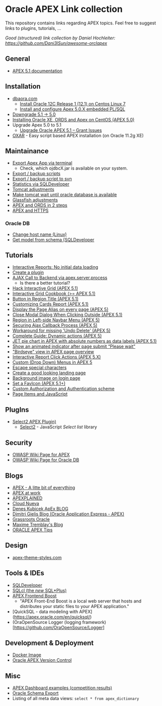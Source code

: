 # Oracle APEX Link collection
This repository contains links regarding APEX topics. Feel free to suggest links to plugins, tutorials, ...

*Good (structured) link collection by Daniel Hochleiter: https://github.com/Dani3lSun/awesome-orclapex*


## General
* [APEX 5.1 documentation](https://docs.oracle.com/database/apex-5.1/index.htm)

## Installation
* [dbaora.com](http://www.dbaora.com)
  * [Install Oracle 12C Release 1 (12.1) on Centos Linux 7](http://dbaora.com/install-oracle-12c-release-1-12-1-on-centos-linux-7/)
  * [Install and configure Apex 5.0.X embedded PL/SQL](http://dbaora.com/install-and-configure-apex-5-0-x-embedded-plsql/)
* [Downgrade 5.1 -> 5.0](http://jastraub.blogspot.de/2017/01/ooops-i-did-it-again.html)
* [Installing Oracle XE, ORDS and Apex on CentOS (APEX 5.0)](http://ora-00001.blogspot.de/2015/06/installing-oracle-xe-ords-and-apex-on-centos-linux-part-zero.html)
* Upgrade Apex 5.0 to 5.1
  * [Upgrade Oracle APEX 5.1 – Grant Issues](http://farzadsoltani.com/2017/03/01/upgrade-oracle-apex-5-1-grant-issues/)
* [OXAR](https://github.com/OraOpenSource/OXAR) - Easy script based APEX installation (on Oracle 11.2g XE)

## Maintainance

* [Export Apex App via terminal](https://ruepprich.wordpress.com/2011/07/15/exporting-an-apex-application-via-command-line/)
  * Check, which ojdbcX.jar is available on your system.
* [Export / backup scripts](https://github.com/OraOpenSource/apexbackup)
* [Export / backup script to svn](http://sve.to/2012/03/12/automatically-backup-oracle-apex-applications-to-subversion/)
* [Statistics via SQLDeveloper](http://dgielis.blogspot.de/2011/12/sql-developer-application-express.html)
* [Tomcat adjustments](http://www.cloudnueva.com/blog/tuning-tomcat-for-apexords-in-production)
* [Make tomcat wait until oracle database is available](http://warp11.nl/2017/03/make-tomcat-wait-until-oracle-database-is-available/)
* [Glassfish adjustments](http://www.cloudnueva.com/blog/tuning-glassfish-for-oracle-apex-ords-in-production)
* [APEX and ORDS in 2 steps](http://joelkallman.blogspot.de/2017/05/apex-and-ords-up-and-running-in2-steps.html)
* [APEX and HTTPS](https://apex.oracle.com/pls/apex/germancommunities/apexcommunity/tipp/6121/index-en.html)

### Oracle DB

* [Change host name (Linux)](https://dbawiki.wordpress.com/2012/10/24/hostname-change-at-linux-with-oracle-db/)
* [Get model from schema (SQLDeveloper](http://www.thatjeffsmith.com/archive/2017/08/the-quickest-way-to-reverse-engineer-your-database-to-a-model/)

## Tutorials

* [Interactive Reports: No initial data loading](http://www.apexsolutions.de/blog/allgemein/interactive-report-without-initial-results/)
* [Create a plugin](http://www.stefan-armbruster.com/index.php/10-it/apex/10-how-to-create-an-apex-plugin-2)
* [AJAX Call to Backend via apex.server.process](http://tpetrus.blogspot.de/2013/03/ajax-in-apex-introduction-and-techniques.html)
  * Is there a better tutorial?
* [Hack Interactive Grid (APEX 5.1)](http://hardlikesoftware.com/weblog/2017/01/18/how-to-hack-apex-interactive-grid-part-1/)
* [Interactive Grid Cookbook (>= APEX 5.1)](http://hardlikesoftware.com/weblog/2017/07/24/apex-ig-cookbook-update/)
* [Button in Region Title (APEX 5.1)](http://max-tremblay.blogspot.de/2016/05/button-in-region-title.html)
* [Customizing Cards Report (APEX 5.1)](http://max-tremblay.blogspot.de/2016/09/customizing-cards-report.html)
* [Display the Page Alias on every page (APEX 5)](http://nuijten.blogspot.de/2017/01/apex-display-page-alias-on-every-page.html)
* [Close Modal Dialog When Clicking Outside (APEX 5.1)](http://max-tremblay.blogspot.de/2016/06/close-modal-dialog-when-clicking-outside.html)
* [Region in Left-side Navbar Menu (APEX 5)](http://max-tremblay.blogspot.de/2016/04/region-in-left-side-navbar-menu.html)
* [Securing Ajax Callback Process (APEX 5)](http://max-tremblay.blogspot.de/2016/09/securing-ajax-callback-process.html)
* [Workaround for missing 'Undo Delete' (APEX 5)](https://apex.oracle.com/pls/apex/germancommunities/apexcommunity/tipp/5921/index-en.html)
* [Complete Guide: Dynamic actions (APEX 5)](http://www.explorer-development.uk.com/complete-guide-da)
* [JET pie chart in APEX with absolute numbers as data labels (APEX 5.1)](http://www.apex-at-work.com/2017/05/jet-pie-chart-in-apex-with-absolute.html)
* [Show an animated indicator after page submit “Please wait”](http://allipierreapex.blogspot.de/2017/04/show-animated-please-wait-indicator.html)
* ["Birdseye" view in APEX page overview](http://richarddacre.postach.io/post/get-a-birdseye-view-of-an-apex-app)
* [Interactive Report Click Actions (APEX 5.X)](http://www.jmjcloud.com/blog/-apex-5x-interactive-report-one-click-wonder)
* [Custom (Drop Down) Menus in APEX 5](http://hardlikesoftware.com/weblog/2015/07/13/apex-5-0-custom-menus/)
* [Escape special characters](http://www.grassroots-oracle.com/2017/01/escape-special-characters-apex-demo.html)
* [Create a good looking landing page](https://apex.oracle.com/pls/apex/f?p=16300:1)
* [Background image on login page](http://www.grassroots-oracle.com/2017/08/apex-login-background-image-cover.html)
* [Set a FavIcon (APEX 5.1+)](http://www.grassroots-oracle.com/2016/12/declarative-favicon-in-oracle-apex-51.html)
* [Custom Authorization and Authentication scheme](http://dgielis.blogspot.de/2017/08/create-custom-authentication-and.html)
* [Page Items and JavaScript](https://apex.oracle.com/pls/apex/germancommunities/apexcommunity/tipp/6341/index-en.html)

## PlugIns
* [Select2 APEX Plugin)](https://github.com/nbuytaert1/apex-select2)
  * [Select2](https://select2.github.io/) - JavaScript _Select list_ library

## Security
* [OWASP Wiki Page for APEX](https://www.owasp.org/index.php/Application_Express_(ApEx))
* [OWASP Wiki Page for Oracle DB](https://www.owasp.org/index.php/Testing_for_Oracle)

## Blogs

* [APEX - A litte bit of everything](http://rimblas.com/blog/)
* [APEX at work](http://www.apex-at-work.com/)
* [APEXPLAINED](https://apexplained.wordpress.com/)
* [Cloud Nueva](http://www.cloudnueva.com/1/feed)
* [Denes Kubicek ApEx BLOG](http://deneskubicek.blogspot.com)
* [Dimitri Gielis Blog (Oracle Application Express - APEX)](http://dgielis.blogspot.com/)
* [Grassroots Oracle](http://www.grassroots-oracle.com/2017/08/apex-login-background-image-cover.html)
* [Maxime Tremblay's Blog](http://max-tremblay.blogspot.de/)
* [ORACLE APEX Tips](http://orclapextips.blogspot.com)

## Design

* [apex-theme-styles.com](https://apex-theme-styles.com/)

## Tools & IDEs

* [SQLDeveloper](http://www.oracle.com/technetwork/developer-tools/sql-developer/overview/index.html)
* [SQLcl (the _new_ SQL*Plus)](http://www.oracle.com/technetwork/developer-tools/sqlcl/overview/index.html)
* [APEX Frontend Boost](https://github.com/OraOpenSource/apex-frontend-boost)
  * "APEX Front-End Boost is a local web server that hosts and distributes your static files to your APEX application."
* [QuickSQL - data modeling with APEX] (https://apex.oracle.com/en/quicksql/)
* (OraOpenSource Logger (logging framework)[https://github.com/OraOpenSource/Logger]

## Development & Deployment

* [Docker Image](https://github.com/Dani3lSun/docker-db-apex-dev)
* [Oracle APEX Version Control](https://www.insum.ca/oracle-apex-version-control/)


## Misc

* [APEX Dashboard examples (competition results)](https://apex.oracle.com/pls/apex/f?p=59374:4:::NO:RP)
* [Oracle Schema Export](https://github.com/qwazer/scheme2ddl)
* Listing of all meta data views: ```select * from apex_dictionary```

